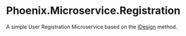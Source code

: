 # Phoenix.Microservice.Registration
A simple User Registration Microservice based on the [IDesign](www.idesign.net) method.

